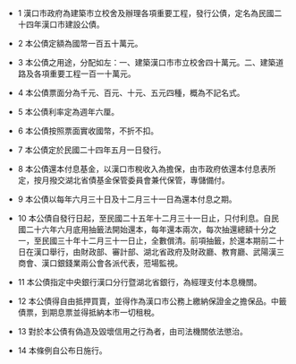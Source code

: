 * 1 漢口市政府為建築市立校舍及辦理各項重要工程，發行公債，定名為民國二十四年漢口市建設公債。

* 2 本公債定額為國幣一百五十萬元。

* 3 本公債之用途，分配如左：一、建築漢口市市立校舍四十萬元。二、建築道路及各項重要工程一百一十萬元。

* 4 本公債票面分為千元、百元、十元、五元四種，概為不記名式。

* 5 本公債利率定為週年六厘。

* 6 本公債按照票面實收國幣，不折不扣。

* 7 本公債定於民國二十四年五月一日發行。

* 8 本公債還本付息基金，以漢口市稅收入為擔保，由市政府依還本付息表所定，按月撥交湖北省債基金保管委員會兼代保管，專儲備付。

* 9 本公債以每年六月三十日及十二月三十一日為還本付息之期。

* 10 本公債自發行日起，至民國二十五年十二月三十一日止，只付利息。自民國二十六年六月底用抽籤法開始還本，每年還本兩次，每次抽還總額十分之一，至民國三十年十二月三十一日止，全數償清。前項抽籤，於還本期前二十日在漢口舉行，由財政部、審計部、湖北省政府及財政廳、教育廳、武陽漢三商會、漢口銀錢業兩公會各派代表，蒞場監視。

* 11 本公債指定中央銀行漢口分行暨湖北省銀行，為經理支付本息機關。

* 12 本公債得自由抵押買賣，並得作為漢口市公務上繳納保證金之擔保品。中籤債票，到期息票並得抵納本市一切租稅。

* 13 對於本公債有偽造及毀壞信用之行為者，由司法機關依法懲治。

* 14 本條例自公布日施行。

